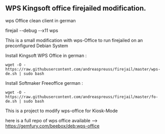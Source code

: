 ## WPS Kingsoft office firejailed modification.

wps Office clean client in german 

firejail --debug --x11 wps

This is a small modification with wps-Office to run firejailed on an preconfigured Debian System

Install Kingsoft WPS Office in german :  

`wget -O - https://raw.githubusercontent.com/andreaspreuss/firejail/master/wps-de.sh | sudo bash`

Install Softmaker Freeoffice german :

`wget -O - https://raw.githubusercontent.com/andreaspreuss/firejail/master/fo-de.sh | sudo bash`


This is a project to modify wps-office for Kiosk-Mode 

here is a full repo of wps office available --> https://gemfury.com/beebox/deb:wps-office
